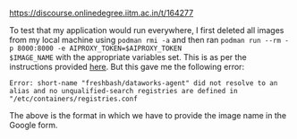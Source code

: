 https://discourse.onlinedegree.iitm.ac.in/t/164277

To test that my application would run everywhere, I first deleted all images from my local machine using <code>podman rmi -a</code> and then ran <code>podman run --rm -p 8000:8000 -e AIPROXY_TOKEN=$AIPROXY_TOKEN $IMAGE_NAME</code> with the appropriate variables set. This is as per the instructions provided <a href="https://github.com/sanand0/tools-in-data-science-public/tree/tds-2025-01-project-1-wip/project-1" rel="noopener nofollow ugc">here</a>. But this gave me the following error:</p>
<pre><code class="lang-auto">Error: short-name "freshbash/dataworks-agent" did not resolve to an alias and no unqualified-search registries are defined in "/etc/containers/registries.conf
</code></pre>
<p>The above is the format in which we have to provide the image name in the Google form.